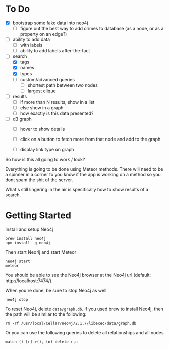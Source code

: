 # To Do

- [x] bootstrap some fake data into neo4j
  - [ ] figure out the best way to add crimes to database (as a node, or as a property on an edge?)
- [ ] ability to add data
  - [ ] with labels
  - [ ] ability to add labels after-the-fact
- [ ] search
  - [x] tags
  - [x] names
  - [x] types
  - [ ] custom/advanced queries
    - [ ] shortest path between two nodes
    - [ ] largest clique
- [ ] results
  - [ ] if more than N results, show in a list
  - [ ] else show in a graph
  - [ ] how exactly is this data presented?
- [ ] d3 graph
  - [ ] hover to show details
  - [ ] click on a button to fetch more from that node and add to the graph
  - [ ] display link type on graph



So how is this all going to work / look?

Everything is going to be done using Meteor methods. There will need to be a spinner in a corner to you know if the app is working on a method so you dont spam the shit of the server.

What's still lingering in the air is specifically how to show results of a search.

# Getting Started

Install and setup Neo4j

    brew install neo4j
    npm install -g neo4j

Then start Neo4j and start Meteor

    neo4j start
    meteor

You should be able to see the Neo4j browser at the Neo4j url (default: http://localhost:7474/).

When you're done, be sure to stop Neo4j as well

    neo4j stop

To reset Neo4j, delete `data/graph.db`. If you used brew to install Neo4j, then the path will be similar to the following:

    rm -rf /usr/local/Cellar/neo4j/2.1.7/libexec/data/graph.db

Or you can use the following queries to delete all relationships and all nodes

    match ()-[r]->(), (n) delete r,n
